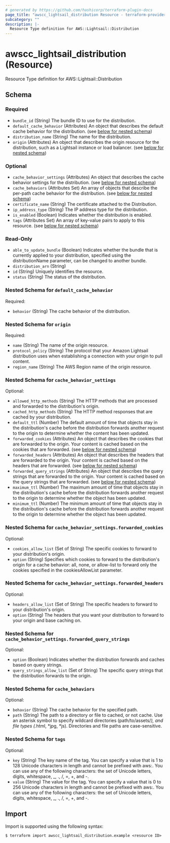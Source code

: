 ```yaml
---
# generated by https://github.com/hashicorp/terraform-plugin-docs
page_title: "awscc_lightsail_distribution Resource - terraform-provider-awscc"
subcategory: ""
description: |-
  Resource Type definition for AWS::Lightsail::Distribution
---
```


# awscc_lightsail_distribution (Resource)

Resource Type definition for AWS::Lightsail::Distribution



<!-- schema generated by tfplugindocs -->
## Schema

### Required

- `bundle_id` (String) The bundle ID to use for the distribution.
- `default_cache_behavior` (Attributes) An object that describes the default cache behavior for the distribution. (see [below for nested schema](#nestedatt--default_cache_behavior))
- `distribution_name` (String) The name for the distribution.
- `origin` (Attributes) An object that describes the origin resource for the distribution, such as a Lightsail instance or load balancer. (see [below for nested schema](#nestedatt--origin))

### Optional

- `cache_behavior_settings` (Attributes) An object that describes the cache behavior settings for the distribution. (see [below for nested schema](#nestedatt--cache_behavior_settings))
- `cache_behaviors` (Attributes Set) An array of objects that describe the per-path cache behavior for the distribution. (see [below for nested schema](#nestedatt--cache_behaviors))
- `certificate_name` (String) The certificate attached to the Distribution.
- `ip_address_type` (String) The IP address type for the distribution.
- `is_enabled` (Boolean) Indicates whether the distribution is enabled.
- `tags` (Attributes Set) An array of key-value pairs to apply to this resource. (see [below for nested schema](#nestedatt--tags))

### Read-Only

- `able_to_update_bundle` (Boolean) Indicates whether the bundle that is currently applied to your distribution, specified using the distributionName parameter, can be changed to another bundle.
- `distribution_arn` (String)
- `id` (String) Uniquely identifies the resource.
- `status` (String) The status of the distribution.

<a id="nestedatt--default_cache_behavior"></a>
### Nested Schema for `default_cache_behavior`

Required:

- `behavior` (String) The cache behavior of the distribution.


<a id="nestedatt--origin"></a>
### Nested Schema for `origin`

Required:

- `name` (String) The name of the origin resource.
- `protocol_policy` (String) The protocol that your Amazon Lightsail distribution uses when establishing a connection with your origin to pull content.
- `region_name` (String) The AWS Region name of the origin resource.


<a id="nestedatt--cache_behavior_settings"></a>
### Nested Schema for `cache_behavior_settings`

Optional:

- `allowed_http_methods` (String) The HTTP methods that are processed and forwarded to the distribution's origin.
- `cached_http_methods` (String) The HTTP method responses that are cached by your distribution.
- `default_ttl` (Number) The default amount of time that objects stay in the distribution's cache before the distribution forwards another request to the origin to determine whether the content has been updated.
- `forwarded_cookies` (Attributes) An object that describes the cookies that are forwarded to the origin. Your content is cached based on the cookies that are forwarded. (see [below for nested schema](#nestedatt--cache_behavior_settings--forwarded_cookies))
- `forwarded_headers` (Attributes) An object that describes the headers that are forwarded to the origin. Your content is cached based on the headers that are forwarded. (see [below for nested schema](#nestedatt--cache_behavior_settings--forwarded_headers))
- `forwarded_query_strings` (Attributes) An object that describes the query strings that are forwarded to the origin. Your content is cached based on the query strings that are forwarded. (see [below for nested schema](#nestedatt--cache_behavior_settings--forwarded_query_strings))
- `maximum_ttl` (Number) The maximum amount of time that objects stay in the distribution's cache before the distribution forwards another request to the origin to determine whether the object has been updated.
- `minimum_ttl` (Number) The minimum amount of time that objects stay in the distribution's cache before the distribution forwards another request to the origin to determine whether the object has been updated.

<a id="nestedatt--cache_behavior_settings--forwarded_cookies"></a>
### Nested Schema for `cache_behavior_settings.forwarded_cookies`

Optional:

- `cookies_allow_list` (Set of String) The specific cookies to forward to your distribution's origin.
- `option` (String) Specifies which cookies to forward to the distribution's origin for a cache behavior: all, none, or allow-list to forward only the cookies specified in the cookiesAllowList parameter.


<a id="nestedatt--cache_behavior_settings--forwarded_headers"></a>
### Nested Schema for `cache_behavior_settings.forwarded_headers`

Optional:

- `headers_allow_list` (Set of String) The specific headers to forward to your distribution's origin.
- `option` (String) The headers that you want your distribution to forward to your origin and base caching on.


<a id="nestedatt--cache_behavior_settings--forwarded_query_strings"></a>
### Nested Schema for `cache_behavior_settings.forwarded_query_strings`

Optional:

- `option` (Boolean) Indicates whether the distribution forwards and caches based on query strings.
- `query_strings_allow_list` (Set of String) The specific query strings that the distribution forwards to the origin.



<a id="nestedatt--cache_behaviors"></a>
### Nested Schema for `cache_behaviors`

Optional:

- `behavior` (String) The cache behavior for the specified path.
- `path` (String) The path to a directory or file to cached, or not cache. Use an asterisk symbol to specify wildcard directories (path/to/assets/*), and file types (*.html, *jpg, *js). Directories and file paths are case-sensitive.


<a id="nestedatt--tags"></a>
### Nested Schema for `tags`

Optional:

- `key` (String) The key name of the tag. You can specify a value that is 1 to 128 Unicode characters in length and cannot be prefixed with aws:. You can use any of the following characters: the set of Unicode letters, digits, whitespace, _, ., /, =, +, and -.
- `value` (String) The value for the tag. You can specify a value that is 0 to 256 Unicode characters in length and cannot be prefixed with aws:. You can use any of the following characters: the set of Unicode letters, digits, whitespace, _, ., /, =, +, and -.

## Import

Import is supported using the following syntax:

```shell
$ terraform import awscc_lightsail_distribution.example <resource ID>
```
